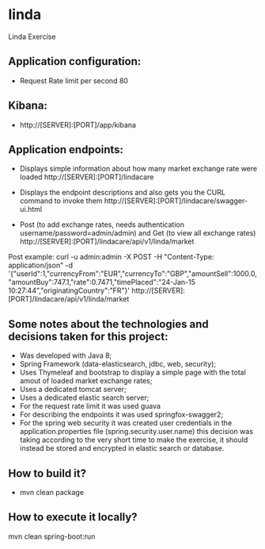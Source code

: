 # linda
Linda Exercise

## Application configuration:
* Request Rate limit per second 80

## Kibana:
* http://[SERVER]:[PORT]/app/kibana

## Application endpoints:

* Displays simple information about how many market exchange rate were loaded
http://[SERVER]:[PORT]/lindacare

* Displays the endpoint descriptions and also gets you the CURL command to invoke them
http://[SERVER]:[PORT]/lindacare/swagger-ui.html

* Post (to add exchange rates, needs authentication username/password=admin/admin) and Get (to view all exchange rates)
http://[SERVER]:[PORT]/lindacare/api/v1/linda/market
	
Post example:
curl -u admin:admin -X POST -H "Content-Type: application/json" -d '{"userId":1,"currencyFrom":"EUR","currencyTo":"GBP","amountSell":1000.0,"amountBuy":747.1,"rate":0.7471,"timePlaced":"24-Jan-15 10:27:44","originatingCountry":"FR"}' http://[SERVER]:[PORT]/lindacare/api/v1/linda/market

## Some notes about the technologies and decisions taken for this project:
* Was developed with Java 8;
* Spring Framework (data-elasticsearch, jdbc, web, security);
* Uses Thymeleaf and bootstrap to display a simple page with the total amout of loaded market exchange rates;
* Uses a dedicated tomcat server;
* Uses a dedicated elastic search server;
* For the request rate limit it was used guava
* For describing the endpoints it was used springfox-swagger2;
* For the spring web security it was created user credentials in the application.properties file (spring.security.user.name) this decision was taking according to the very short time to make the exercise, it should instead be stored and encrypted in elastic search or database.

## How to build it?
* mvn clean package

## How to execute it locally?
mvn clean spring-boot:run